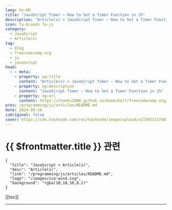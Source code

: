 ```yaml
---
lang: ko-KR
title: "JavaScript Timer – How to Set a Timer Function in JS"
description: "Article(s) > JavaScript Timer – How to Set a Timer Function in JS"
icon: fa-brands fa-js
category: 
  - JavaScript
  - Article(s)
tag: 
  - blog
  - freecodecamp.org
  - js
  - javascript
head:
  - - meta:
    - property: og:title
      content: "Article(s) > JavaScript Timer – How to Set a Timer Function in JS"
    - property: og:description
      content: "JavaScript Timer – How to Set a Timer Function in JS"
    - property: og:url
      content: https://chanhi2000.github.io/bookshelf/freecodecamp.org/javascript-timer-how-to-set-a-timer-function-in-js.html
prev: /programming/js/articles/README.md
date: 2024-09-16
isOriginal: false
cover: https://cdn.hashnode.com/res/hashnode/image/upload/v1726513174015/54470912-08b3-4a23-9a0c-9b6f9b57617b.jpeg
---
```


# {{ $frontmatter.title }} 관련

```component VPCard
{
  "title": "JavaScript > Article(s)",
  "desc": "Article(s)",
  "link": "/programming/js/articles/README.md",
  "logo": "/images/ico-wind.svg",
  "background": "rgba(10,10,10,0.2)"
}
```

[[toc]]

---

<SiteInfo
  name="JavaScript Timer – How to Set a Timer Function in JS"
  desc="In Javascript, the timer function prevents your code from running everything at once when an event triggers or the page loads. This gives you more control over the timing of your program's actions and can enhance the user experience by creating smoot..."
  url="https://freecodecamp.org/news/javascript-timer-how-to-set-a-timer-function-in-js/"
  logo="https://cdn.freecodecamp.org/universal/favicons/favicon.ico"
  preview="https://cdn.hashnode.com/res/hashnode/image/upload/v1726513174015/54470912-08b3-4a23-9a0c-9b6f9b57617b.jpeg"/>

<!-- TODO: 작성 -->

<!-- 
<p>In Javascript, the timer function prevents your code from running everything at once when an event triggers or the page loads. This gives you more control over the timing of your program's actions and can enhance the user experience by creating smoother interactions or animations.  </p>
<p>In this tutorial, you'll learn how to use the set timer functions.</p>
<h2 id="heading-how-to-set-a-timer-function"><strong>How to Set a Timer Function</strong></h2>
<p>There are various ways of setting a timer function, such as the <code>setTimeout</code>, <code>setInterval</code>, <code>clearTimeout</code>, and <code>setImmediate</code> functions. You'll learn about each of them in this article.</p>
<h3 id="heading-how-to-use-settimeout-and-setinterval"><strong>How to Use</strong> <code>setTimeout</code> <strong>and</strong> <code>setInterval</code></h3>
<p>The <code>setTimeout</code> function executes an expression after a specified delay in milliseconds while the <code>setInterval</code> function executes an expression after a specified interval in milliseconds.</p>
<p>You can use the <code>setTimeout()</code> function when you want to execute code block with a specific delay, but just once.</p>
<p>The setTimeout function is denoted by <code>setTimeout()</code>. Here's an example of how you can use it:</p>
<pre class="language-javascript" tabindex="0"><code class="language-javascript"><span class="token comment">// Execute a function after 3 seconds</span>
⁠ <span class="token keyword">const</span> timeoutId <span class="token operator">=</span> <span class="token function">setTimeout</span><span class="token punctuation">(</span><span class="token punctuation">(</span><span class="token punctuation">)</span> <span class="token operator">=&gt;</span> <span class="token punctuation">{</span>
    console<span class="token punctuation">.</span><span class="token function">log</span><span class="token punctuation">(</span><span class="token string">'Timeout executed after 3 seconds'</span><span class="token punctuation">)</span><span class="token punctuation">;</span>
<span class="token punctuation">}</span><span class="token punctuation">,</span> <span class="token number">3000</span><span class="token punctuation">)</span><span class="token punctuation">;</span>
</code></pre>
<p>The above code block shows how to use the <code>setTimeout</code> syntax to execute a function after 3 seconds. The name of the variable is <code>timeoutId</code> which stores the execution of the setTimeout. The time set is 3000 milliseconds (or 3 seconds).</p>
<p>You can use the <code>setInterval()</code> function when you want to execute a code block repeatedly but at specific intervals – for instance, when animating elements.</p>
<p>The setInterval function is denoted by <code>setInterval()</code>. Here's how you can use it:</p>
<pre class="language-javascript" tabindex="0"><code class="language-javascript"><span class="token comment">// Execute a function every 1 second</span>
<span class="token keyword">const</span> intervalId <span class="token operator">=</span> <span class="token function">setInterval</span><span class="token punctuation">(</span><span class="token punctuation">(</span><span class="token punctuation">)</span> <span class="token operator">=&gt;</span> <span class="token punctuation">{</span>
    console<span class="token punctuation">.</span><span class="token function">log</span><span class="token punctuation">(</span><span class="token string">'Interval executed every 1 second'</span><span class="token punctuation">)</span><span class="token punctuation">;</span>
<span class="token punctuation">}</span><span class="token punctuation">,</span> <span class="token number">1000</span><span class="token punctuation">)</span><span class="token punctuation">;</span>
</code></pre>
<p>The above code block shows how to use the <code>setInterval</code> syntax to execute a function after 1 second. The name of the variable is <code>intervalId</code> which stores the execution of the setInterval. The time is set to 1000 milliseconds (1 second).</p>
<h3 id="heading-how-to-use-cleartimeout-and-clearinterval"><strong>How to Use</strong> <code>clearTimeout</code> <strong>and</strong> <code>clearInterval</code></h3>
<p>The <code>clearTimeout</code> function cancels a timeout previously scheduled with  the <code>setTimeout</code> function. <code>clearInterval</code> cancels an interval previously set with ⁠<code>setInterval</code> .</p>
<p>The clearTimeout function is denoted by <code>clearTimeout();</code>. It accepts an argument that stores the <code>setTimeout</code> function.</p>
<p>Here's an example of how it works:</p>
<pre class="language-javascript" tabindex="0"><code class="language-javascript"><span class="token keyword">const</span> timeoutId <span class="token operator">=</span> <span class="token function">setTimeout</span><span class="token punctuation">(</span><span class="token punctuation">(</span><span class="token punctuation">)</span> <span class="token operator">=&gt;</span> <span class="token punctuation">{</span>
    console<span class="token punctuation">.</span><span class="token function">log</span><span class="token punctuation">(</span><span class="token string">'Timeout executed after 3 seconds'</span><span class="token punctuation">)</span><span class="token punctuation">;</span>
<span class="token punctuation">}</span><span class="token punctuation">,</span> <span class="token number">3000</span><span class="token punctuation">)</span><span class="token punctuation">;</span>

<span class="token function">clearTimeout</span><span class="token punctuation">(</span>timeoutId<span class="token punctuation">)</span><span class="token punctuation">;</span>
console<span class="token punctuation">.</span><span class="token function">log</span><span class="token punctuation">(</span><span class="token string">'Timeout cleared'</span><span class="token punctuation">)</span><span class="token punctuation">;</span>
</code></pre>
<p>The <code>clearTimeout</code> function takes the variable name <code>timeoutID</code> which stores the <code>setTimeout</code> function and clears the function.</p>
<p>The <code>clearInterval function</code> is denoted by <code>clearInterval();</code>.  It accepts an argument that stores the <code>setInterval</code> function under the block of the <code>setTimeout</code> function.</p>
<p>Here's an example of how it works:</p>
<pre class="language-javascript" tabindex="0"><code class="language-javascript"><span class="token keyword">const</span> intervalId <span class="token operator">=</span> <span class="token function">setInterval</span><span class="token punctuation">(</span><span class="token punctuation">(</span><span class="token punctuation">)</span> <span class="token operator">=&gt;</span> <span class="token punctuation">{</span>
    console<span class="token punctuation">.</span><span class="token function">log</span><span class="token punctuation">(</span><span class="token string">'Interval executed every 1 second'</span><span class="token punctuation">)</span><span class="token punctuation">;</span>
<span class="token punctuation">}</span><span class="token punctuation">,</span> <span class="token number">1000</span><span class="token punctuation">)</span><span class="token punctuation">;</span>

<span class="token function">setTimeout</span><span class="token punctuation">(</span><span class="token punctuation">(</span><span class="token punctuation">)</span> <span class="token operator">=&gt;</span> <span class="token punctuation">{</span>
    <span class="token function">clearInterval</span><span class="token punctuation">(</span>intervalId<span class="token punctuation">)</span><span class="token punctuation">;</span>
    console<span class="token punctuation">.</span><span class="token function">log</span><span class="token punctuation">(</span><span class="token string">'Interval cleared. Function will no longer execute.'</span><span class="token punctuation">)</span><span class="token punctuation">;</span>
<span class="token punctuation">}</span><span class="token punctuation">,</span> <span class="token number">5000</span><span class="token punctuation">)</span><span class="token punctuation">;</span>
</code></pre>
<p>In the above code block, the <code>setTimeout</code> function is introduced. The <code>clearInterval</code> function is passed into the code block, the argument <code>intervalId</code> is passed, and then the function is executed. </p>
<p>Another timer function is <code>setImmediate</code> which executes a function asynchronously as soon as possible after the current code block finishes executing. But it’s not universally supported across all browsers, so it’s rarely used.</p>
<h2 id="heading-wrapping-up">Wrapping Up</h2>
<p>It's important to know how to use JavaScript timer functions and when to apply them to your code. And remember that the timer is set to milliseconds, so whatever number you use, divide it by 1000 to determine how many seconds it is.</p>
<p>If you have any questions, you can reach out to me on <a target="_blank" href="https://twitter.com/HeritageAlabi1">Twitter</a> 💙.</p>
-->

